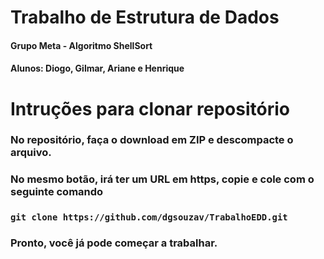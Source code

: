 # Trabalho de Estrutura de Dados
#### Grupo Meta - Algoritmo ShellSort
#### Alunos: Diogo, Gilmar, Ariane e Henrique
#
# Intruções para clonar repositório
### No repositório, faça o download em ZIP e descompacte o arquivo.
### No mesmo botão, irá ter um URL em https, copie e cole com o seguinte comando
### ```git clone https://github.com/dgsouzav/TrabalhoEDD.git```
### Pronto, você já pode começar a trabalhar.
